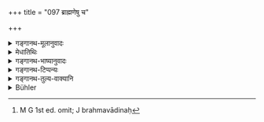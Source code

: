 +++
title = "097 ब्राह्मणेषु च"

+++

<details><summary>गङ्गानथ-मूलानुवादः</summary>

Among Brāhmaṇas, the learned are the best, among the learned, those with firm convictions, among the men with firm convictions, those that act up to them; and among the actors, those that know Brahman.—(97).
</details>

<details><summary>मेधातिथिः</summary>

विदुषां श्रैष्ठ्यं महाफलेषु यागादिष्व् अधिकारात् । तेषाम् अपि **कृतबुद्धयः** । परिनिष्ठितवेदतत्त्वार्था न बौद्धादिभिः कलुषीक्रियन्ते । तेषाम् अपि **कर्तारः** कर्मणाम् अनुष्ठातारः । ते हि विहितकरणात् प्रतिषिद्धासेवनाच् च नोपहन्यन्ते । तेषाम् अपि **ब्रह्मवेदिनः**,[^१४५] ब्रह्मस्वरूपत्वात् । तत्र ह्य् अक्षय्यानन्दः ॥ १.९७ ॥


[^१४५]:
     M G 1st ed. omit; J brahmavādinaḥ

_विद्वत्तादिगुणसंबन्धिनो ब्राह्मणस्य विशेषे दर्शिते, जातिमात्रं ब्राह्मणं कश्चिद् अवमन्येत । तन्निवृत्त्यर्थम् इदम् उच्यते ।_[^१४६]
</details>

<details><summary>गङ्गानथ-भाष्यानुवादः</summary>

The superiority of the learned rests on the fact that it is they alone
that are entitled to the performance of sacrifices that lead to great
results. Among these ‘*those with firm convictions*’—who have acquired
firm knowledge of the essence of the Veda, and are never affected
(adversely) by *Bauḍḍhas* and other heretics.—Among these again ‘*those
that act up to them*’—*i.e*., the performer of actions; these persons
doing what is enjoined and avoiding what is prohibited, are never
attacked (by evil).—Among these, *those that know* ‘*Brahman*’; those
that know Brahman become of the nature of Brahman, and therein lies
imperishable bliss. (97).
</details>

<details><summary>गङ्गानथ-टिप्पन्यः</summary>

‘*Kṛtabuddhayaḥ*’—‘who know the Veda and its meaning (Medhātithi,
Nārāyaṇa and Nandana);—’ ‘Knowing the truth’ (Sarvajña-nārāyaṇa and
Rāmacandra),—‘who recognise the necessity of doing what is prescribed in
the scriptures’ (Kullūka);—‘determined’ (Rāghavānanda).
</details>

<details><summary>गङ्गानथ-तुल्य-वाक्यानि</summary>

See Comparative notes for [Verse 1.94 (Brahmā created the
Brāhmaṇas)].
</details>

<details><summary>Bühler</summary>

097	Of Brahmanas, those learned (in the Veda); of the learned, those who recognise (the necessity and the manner of performing the prescribed duties); of those who possess this knowledge, those who perform them; of the performers, those who know the Brahman.
</details>
